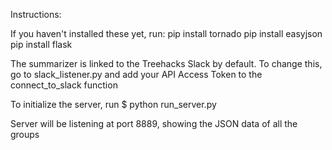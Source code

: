 Instructions:

If you haven't installed these yet, run:
pip install tornado
pip install easyjson
pip install flask

The summarizer is linked to the Treehacks Slack by default. 
To change this, go to slack_listener.py and add your API Access Token
to the connect_to_slack function

To initialize the server, run
$ python run_server.py

Server will be listening at port 8889, showing the JSON data of all the groups


